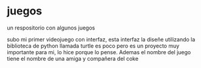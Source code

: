 # juegos
un respositorio con algunos juegos

subo mi primer videojuego con interfaz, esta interfaz la diseñe utilizando la biblioteca de python llamada turtle
es poco pero es un proyecto muy importante para mi, lo hice porque lo pense. Ademas el nombre del juego tiene el nombre de una amiga y compañera del coke

